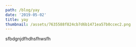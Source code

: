 ```yaml
---
path: /blog/yay
date: '2019-05-02'
title: yay
thumbnail: /assets/7635588f824cb7d6b1471ea57b0ccec2.png
---
```

sfbdgnjdfhdhsfhwsfh

